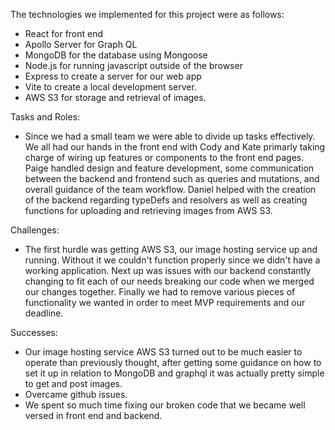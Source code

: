 The technologies we implemented for this project were as follows:
- React for front end
- Apollo Server for Graph QL
- MongoDB for the database using Mongoose
- Node.js for running javascript outside of the browser
- Express to create a server for our web app
- Vite to create a local development server.
- AWS S3 for storage and retrieval of images.

Tasks and Roles:
- Since we had a small team we were able to divide up tasks effectively. We all had our hands in the front end with Cody and Kate primarly taking charge of wiring up features or components to the front end pages. Paige handled design and feature development, some communication between the backend and frontend such as queries and mutations, and overall guidance of the team workflow. Daniel helped with the creation of the backend regarding typeDefs and resolvers as well as creating functions for uploading and retrieving images from AWS S3.

Challenges: 
- The first hurdle was getting AWS S3, our image hosting service up and running. Without it we couldn't function properly since we didn't have a working application. Next up was issues with our backend constantly changing to fit each of our needs breaking our code when we merged our changes together. Finally we had to remove various pieces of functionality we wanted in order to meet MVP requirements and our deadline.

Successes: 
- Our image hosting service AWS S3 turned out to be much easier to operate than previously thought, after getting some guidance on how to set it up in relation to MongoDB and graphql it was actually pretty simple to get and post images. 
- Overcame github issues.
- We spent so much time fixing our broken code that we became well versed in front end and backend.


